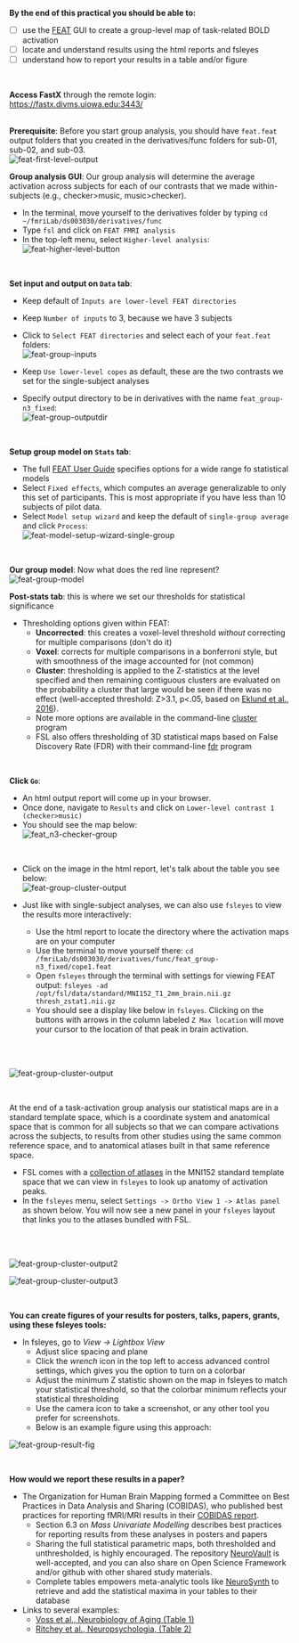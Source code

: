 **By the end of this practical you should be able to:** <br/>
* [ ] use the [FEAT](https://fsl.fmrib.ox.ac.uk/fsl/fslwiki/FEAT/UserGuide#Group_Statistics) GUI to create a group-level map of task-related BOLD activation <br/>
* [ ] locate and understand results using the html reports and fsleyes <br/>
* [ ] understand how to report your results in a table and/or figure 
<br/>

**Access FastX** through the remote login: <br>
https://fastx.divms.uiowa.edu:3443/  <br/>
<br/>

**Prerequisite**: Before you start group analysis, you should have `feat.feat` output folders that you created in the derivatives/func folders for sub-01, sub-02, and sub-03. <br/>
![feat-first-level-output](images/practical_group-analysis-prep.png)
<br/>

**Group analysis GUI**: Our group analysis will determine the average activation across subjects for each of our contrasts that we made within-subjects (e.g., checker>music, music>checker).
*  In the terminal, move yourself to the derivatives folder by typing `cd ~/fmriLab/ds003030/derivatives/func`
*  Type `fsl` and click on `FEAT FMRI analysis`
*  In the top-left menu, select `Higher-level analysis`: <br/>
![feat-higher-level-button](images/group-analysis_feat-higher-level-button.png)
<br/>


**Set input and output on `Data` tab**: <br>
*  Keep default of `Inputs are lower-level FEAT directories`
*  Keep `Number of inputs` to 3, because we have 3 subjects 
*  Click to `Select FEAT directories` and select each of your `feat.feat` folders: <br/>
![feat-group-inputs](images/practical_group-analysis_feat-checker-inputs.png)

*  Keep `Use lower-level copes` as default, these are the two contrasts we set for the single-subject analyses
*  Specify output directory to be in derivatives with the name `feat_group-n3_fixed`: <br/>
![feat-group-outputdir](images/practical_group-analysis_checker-feat-group-outputdir.png)
<br/>

**Setup group model on `Stats` tab**: <br/>
* The full [FEAT User Guide](https://fsl.fmrib.ox.ac.uk/fsl/fslwiki/FEAT/UserGuide#Group_Statistics) specifies options for a wide range fo statistical models
*  Select `Fixed effects`, which computes an average generalizable to only this set of participants. This is most appropriate if you have less than 10 subjects of pilot data.
*  Select `Model setup wizard` and keep the default of `single-group average` and click `Process`: <br/>
![feat-model-setup-wizard-single-group](images/group-analysis_feat-model-setup-wizard-single-group.png) 
<br/>

**Our group model**: Now what does the red line represent?<br/>
![feat-group-model](images/group-analysis_feat-group-model.png)
<br/>

**Post-stats tab**: this is where we set our thresholds for statistical significance
* Thresholding options given within FEAT:
    * **Uncorrected**: this creates a voxel-level threshold _without_ correcting for multiple comparisons (don't do it)
    * **Voxel**: corrects for multiple comparisons in a bonferroni style, but with smoothness of the image accounted for (not common)
    * **Cluster**: thresholding is applied to the Z-statistics at the level specified and then remaining contiguous clusters are evaluated on the probability a cluster that large would be seen if there was no effect (well-accepted threshold: Z>3.1, p<.05, based on [Eklund et al., 2016](https://github.com/mwvoss/MRI-lab-classes/blob/master/PSY6280-2020-FA2020/pdfs/Eklund-2016-Cluster%20failure_%20Why%20fMRI%20inferenc.pdf)). 
    * Note more options are available in the command-line [cluster](https://fsl.fmrib.ox.ac.uk/fsl/fslwiki/Cluster) program
    * FSL also offers thresholding of 3D statistical maps based on False Discovery Rate (FDR) with their command-line [fdr](https://fsl.fmrib.ox.ac.uk/fsl/fslwiki/FDR) program

<br/>

**Click `Go`**: 
*  An html output report will come up in your browser. 
*  Once done, navigate to `Results` and click on `Lower-level contrast 1 (checker>music)`
*  You should see the map below: <br/>
![feat_n3-checker-group](images/practical_group-analysis_feat-n3_fixed-checker.png)
<br/>

*  Click on the image in the html report, let's talk about the table you see below: <br/>
![feat-group-cluster-output](images/practical_group-analysis_feat-n3_fixed-checker-table.png)

* Just like with single-subject analyses, we can also use `fsleyes` to view the results more interactively:
    * Use the html report to locate the directory where the activation maps are on your computer
    * Use the terminal to move yourself there: `cd /fmriLab/ds003030/derivatives/func/feat_group-n3_fixed/cope1.feat`
    * Open `fsleyes` through the terminal with settings for viewing FEAT output: `fsleyes -ad /opt/fsl/data/standard/MNI152_T1_2mm_brain.nii.gz thresh_zstat1.nii.gz`
    * You should see a display like below in `fsleyes`. Clicking on the buttons with arrows in the column labeled `Z Max location` will move your cursor to the location of that peak in brain activation. 
</br>
<br/>

![feat-group-cluster-output](images/practical_group-analysis_feat-fixed-checker-output-fsleyes.png)


<br/>

At the end of a task-activation group analysis our statistical maps are in a standard template space, which is a coordinate system and anatomical space that is common for all subjects so that we can compare activations across the subjects, to results from other studies using the same common reference space, and to anatomical atlases built in that same reference space.
* FSL comes with a [collection of atlases](https://fsl.fmrib.ox.ac.uk/fsl/fslwiki/Atlases) in the MNI152 standard template space that we can view in `fsleyes` to look up anatomy of activation peaks.
* In the `fsleyes` menu, select `Settings -> Ortho View 1 -> Atlas panel` as shown below. You will now see a new panel in your `fsleyes` layout that links you to the atlases bundled with FSL. 
</br>
<br/>

![feat-group-cluster-output2](images/practical_group-analysis_feat-atlas-menu.png)
</br>

![feat-group-cluster-output3](images/practical_group-analysis_feat-atlas-view.png)

<br/>

**You can create figures of your results for posters, talks, papers, grants, using these fsleyes tools:** 
* In fsleyes, go to _View -> Lightbox View_
    * Adjust slice spacing and plane
    * Click the _wrench_ icon in the top left to access advanced control settings, which gives you the option to turn on a colorbar
    * Adjust the minimum Z statistic shown on the map in fsleyes to match your statistical threshold, so that the colorbar minimum reflects your statistical thresholding
    * Use the camera icon to take a screenshot, or any other tool you prefer for screenshots.
    * Below is an example figure using this approach: 

![feat-group-result-fig](images/practical_group-analysis_feat-figure.png)


</br>

**How would we report these results in a paper?**  <br>
* The Organization for Human Brain Mapping formed a  Committee on Best Practices in Data Analysis and Sharing (COBIDAS), who published best practices for reporting fMRI/MRI results in their [COBIDAS report](http://www.humanbrainmapping.org/files/2016/COBIDASreport.pdf).
    * Section 6.3 on _Mass Univariate Modelling_ describes best practices for reporting results from these analyses in posters and papers
    * Sharing the full statistical parametric maps, both thresholded and unthresholded, is highly encouraged. The repository [NeuroVault](https://neurovault.org/) is well-accepted, and you can also share on Open Science Framework and/or github with other shared study materials.
    * Complete tables empowers meta-analytic tools like [NeuroSynth](https://neurosynth.org/locations/) to retrieve and add the statistical maxima in your tables to their database 
* Links to several examples:
    * [Voss et al., Neurobiology of Aging (Table 1)](https://github.com/mwvoss/MRI-lab-classes/blob/master/PSY6280-2020-FA2020/pdfs/Voss-2018-Striking%20a%20chord%20with%20healthy%20aging_.pdf)
    * [Ritchey et al., Neuropsychologia, (Table 2)](https://github.com/mwvoss/MRI-lab-classes/blob/master/PSY6280-2020-FA2020/pdfs/Ritchey-2019-Dissociable%20medial%20temporal%20pathw.pdf)